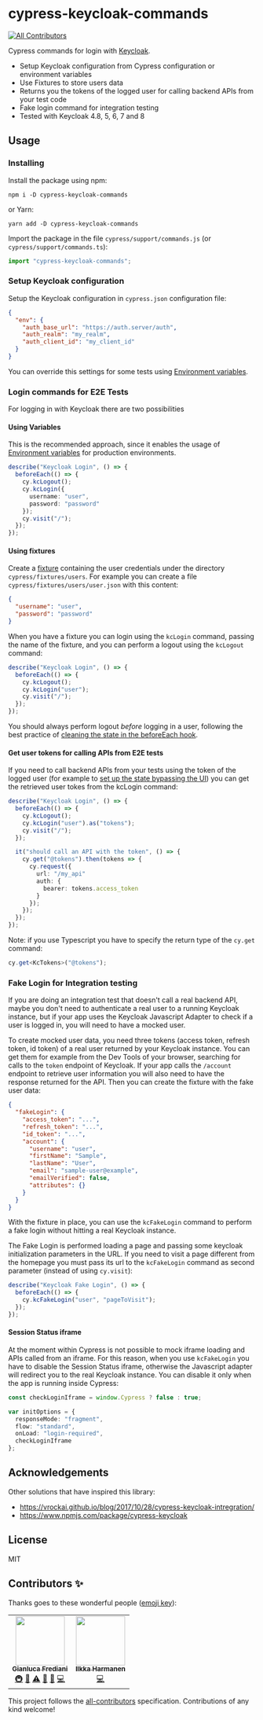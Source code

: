# cypress-keycloak-commands
<!-- ALL-CONTRIBUTORS-BADGE:START - Do not remove or modify this section -->
[![All Contributors](https://img.shields.io/badge/all_contributors-2-orange.svg?style=flat-square)](#contributors-)
<!-- ALL-CONTRIBUTORS-BADGE:END -->

Cypress commands for login with [Keycloak](https://www.keycloak.org/).

- Setup Keycloak configuration from Cypress configuration or environment variables
- Use Fixtures to store users data
- Returns you the tokens of the logged user for calling backend APIs from your test code
- Fake login command for integration testing
- Tested with Keycloak 4.8, 5, 6, 7 and 8

## Usage

### Installing

Install the package using npm:

```
npm i -D cypress-keycloak-commands
```

or Yarn:

```
yarn add -D cypress-keycloak-commands
```

Import the package in the file `cypress/support/commands.js` (or `cypress/support/commands.ts`):

```typescript
import "cypress-keycloak-commands";
```

### Setup Keycloak configuration

Setup the Keycloak configuration in `cypress.json` configuration file:

```json
{
  "env": {
    "auth_base_url": "https://auth.server/auth",
    "auth_realm": "my_realm",
    "auth_client_id": "my_client_id"
  }
}
```

You can override this settings for some tests using [Environment variables](https://docs.cypress.io/guides/guides/environment-variables.html).

### Login commands for E2E Tests

For logging in with Keycloak there are two possibilities
#### Using Variables

This is the recommended approach, since it enables the usage of [Environment variables](https://docs.cypress.io/guides/guides/environment-variables.html) for production environments.

```typescript
describe("Keycloak Login", () => {
  beforeEach(() => {
    cy.kcLogout();
    cy.kcLogin({
      username: "user",
      password: "password"
    });
    cy.visit("/");
  });
});
```

#### Using fixtures

Create a [fixture](https://docs.cypress.io/api/commands/fixture.html) containing the user credentials under the directory `cypress/fixtures/users`. For example you can create a file `cypress/fixtures/users/user.json` with this content:

```json
{
  "username": "user",
  "password": "password"
}
```

When you have a fixture you can login using the `kcLogin` command, passing the name of the fixture, and you can perform a logout using the `kcLogout` command:

```typescript
describe("Keycloak Login", () => {
  beforeEach(() => {
    cy.kcLogout();
    cy.kcLogin("user");
    cy.visit("/");
  });
});
```

You should always perform logout _before_ logging in a user, following the best practice of [cleaning the state in the beforeEach hook](https://docs.cypress.io/guides/references/best-practices.html#Using-after-or-afterEach-hooks).

#### Get user tokens for calling APIs from E2E tests

If you need to call backend APIs from your tests using the token of the logged user (for example to [set up the state bypassing the UI](https://docs.cypress.io/guides/getting-started/testing-your-app.html#Bypassing-your-UI)) you can get the retrieved user tokes from the kcLogin command:

```typescript
describe("Keycloak Login", () => {
  beforeEach(() => {
    cy.kcLogout();
    cy.kcLogin("user").as("tokens");
    cy.visit("/");
  });

  it("should call an API with the token", () => {
    cy.get("@tokens").then(tokens => {
      cy.request({
        url: "/my_api"
        auth: {
          bearer: tokens.access_token
        }
      });
    });
  });
});
```

Note: if you use Typescript you have to specify the return type of the `cy.get` command:

```typescript
cy.get<KcTokens>("@tokens");
```

### Fake Login for Integration testing

If you are doing an integration test that doesn't call a real backend API, maybe you don't need to authenticate a real user to a running Keycloak instance, but if your app uses the Keycloak Javascript Adapter to check if a user is logged in, you will need to have a mocked user.

To create mocked user data, you need three tokens (access token, refresh token, id token) of a real user returned by your Keycloak instance. You can get them for example from the Dev Tools of your browser, searching for calls to the `token` endpoint of Keycloak. If your app calls the `/account` endpoint to retrieve user information you will also need to have the response returned for the API. Then you can create the fixture with the fake user data:

```json
{
  "fakeLogin": {
    "access_token": "...",
    "refresh_token": "...",
    "id_token": "...",
    "account": {
      "username": "user",
      "firstName": "Sample",
      "lastName": "User",
      "email": "sample-user@example",
      "emailVerified": false,
      "attributes": {}
    }
  }
}
```

With the fixture in place, you can use the `kcFakeLogin` command to perform a fake login without hitting a real Keycloak instance.

The Fake Login is performed loading a page and passing some keycloak initialization parameters in the URL. If you need to visit a page different from the homepage you must pass its url to the `kcFakeLogin` command as second parameter (instead of using `cy.visit`):

```typescript
describe("Keycloak Fake Login", () => {
  beforeEach(() => {
    cy.kcFakeLogin("user", "pageToVisit");
  });
});
```

#### Session Status iframe

At the moment within Cypress is not possible to mock iframe loading and APIs called from an iframe. For this reason, when you use `kcFakeLogin` you have to disable the Session Status iframe, otherwise the Javascript adapter will redirect you to the real Keycloak instance. You can disable it only when the app is running inside Cypress:

```typescript
const checkLoginIframe = window.Cypress ? false : true;

var initOptions = {
  responseMode: "fragment",
  flow: "standard",
  onLoad: "login-required",
  checkLoginIframe
};
```

## Acknowledgements

Other solutions that have inspired this library:

- https://vrockai.github.io/blog/2017/10/28/cypress-keycloak-intregration/
- https://www.npmjs.com/package/cypress-keycloak

## License

MIT

## Contributors ✨

Thanks goes to these wonderful people ([emoji key](https://allcontributors.org/docs/en/emoji-key)):

<!-- ALL-CONTRIBUTORS-LIST:START - Do not remove or modify this section -->
<!-- prettier-ignore-start -->
<!-- markdownlint-disable -->
<table>
  <tr>
    <td align="center"><a href="https://github.com/Fredx87"><img src="https://avatars2.githubusercontent.com/u/13420283?v=4" width="100px;" alt=""/><br /><sub><b>Gianluca Frediani</b></sub></a><br /><a href="#infra-Fredx87" title="Infrastructure (Hosting, Build-Tools, etc)">🚇</a> <a href="#tool-Fredx87" title="Tools">🔧</a> <a href="https://github.com/Fredx87/cypress-keycloak-commands/commits?author=Fredx87" title="Tests">⚠️</a> <a href="https://github.com/Fredx87/cypress-keycloak-commands/commits?author=Fredx87" title="Documentation">📖</a> <a href="#ideas-Fredx87" title="Ideas, Planning, & Feedback">🤔</a> <a href="https://github.com/Fredx87/cypress-keycloak-commands/commits?author=Fredx87" title="Code">💻</a></td>
    <td align="center"><a href="https://github.com/groie"><img src="https://avatars3.githubusercontent.com/u/5516998?v=4" width="100px;" alt=""/><br /><sub><b>Ilkka Harmanen</b></sub></a><br /><a href="https://github.com/Fredx87/cypress-keycloak-commands/commits?author=groie" title="Code">💻</a></td>
  </tr>
</table>

<!-- markdownlint-enable -->
<!-- prettier-ignore-end -->
<!-- ALL-CONTRIBUTORS-LIST:END -->

This project follows the [all-contributors](https://github.com/all-contributors/all-contributors) specification. Contributions of any kind welcome!